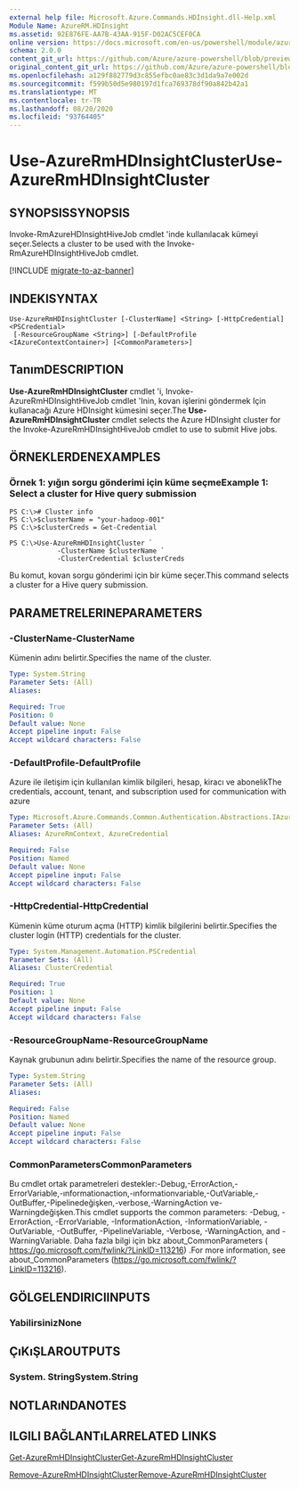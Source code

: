 ```yaml
---
external help file: Microsoft.Azure.Commands.HDInsight.dll-Help.xml
Module Name: AzureRM.HDInsight
ms.assetid: 92E876FE-AA7B-43AA-915F-D02AC5CEF0CA
online version: https://docs.microsoft.com/en-us/powershell/module/azurerm.hdinsight/use-azurermhdinsightcluster
schema: 2.0.0
content_git_url: https://github.com/Azure/azure-powershell/blob/preview/src/ResourceManager/HDInsight/Commands.HDInsight/help/Use-AzureRmHDInsightCluster.md
original_content_git_url: https://github.com/Azure/azure-powershell/blob/preview/src/ResourceManager/HDInsight/Commands.HDInsight/help/Use-AzureRmHDInsightCluster.md
ms.openlocfilehash: a129f882779d3c855efbc0ae83c3d1da9a7e002d
ms.sourcegitcommit: f599b50d5e980197d1fca769378df90a842b42a1
ms.translationtype: MT
ms.contentlocale: tr-TR
ms.lasthandoff: 08/20/2020
ms.locfileid: "93764405"
---
```

# <span data-ttu-id="8f1ec-101">Use-AzureRmHDInsightCluster</span><span class="sxs-lookup"><span data-stu-id="8f1ec-101">Use-AzureRmHDInsightCluster</span></span>

## <span data-ttu-id="8f1ec-102">SYNOPSIS</span><span class="sxs-lookup"><span data-stu-id="8f1ec-102">SYNOPSIS</span></span>
<span data-ttu-id="8f1ec-103">Invoke-RmAzureHDInsightHiveJob cmdlet 'inde kullanılacak kümeyi seçer.</span><span class="sxs-lookup"><span data-stu-id="8f1ec-103">Selects a cluster to be used with the Invoke-RmAzureHDInsightHiveJob cmdlet.</span></span>

[!INCLUDE [migrate-to-az-banner](../../includes/migrate-to-az-banner.md)]

## <span data-ttu-id="8f1ec-104">INDEKI</span><span class="sxs-lookup"><span data-stu-id="8f1ec-104">SYNTAX</span></span>

```
Use-AzureRmHDInsightCluster [-ClusterName] <String> [-HttpCredential] <PSCredential>
 [-ResourceGroupName <String>] [-DefaultProfile <IAzureContextContainer>] [<CommonParameters>]
```

## <span data-ttu-id="8f1ec-105">Tanım</span><span class="sxs-lookup"><span data-stu-id="8f1ec-105">DESCRIPTION</span></span>
<span data-ttu-id="8f1ec-106">**Use-AzureRmHDInsightCluster** cmdlet 'i, Invoke-AzureRmHDInsightHiveJob cmdlet 'Inin, kovan işlerini göndermek Için kullanacağı Azure HDInsight kümesini seçer.</span><span class="sxs-lookup"><span data-stu-id="8f1ec-106">The **Use-AzureRmHDInsightCluster** cmdlet selects the Azure HDInsight cluster for the Invoke-AzureRmHDInsightHiveJob cmdlet to use to submit Hive jobs.</span></span>

## <span data-ttu-id="8f1ec-107">ÖRNEKLERDEN</span><span class="sxs-lookup"><span data-stu-id="8f1ec-107">EXAMPLES</span></span>

### <span data-ttu-id="8f1ec-108">Örnek 1: yığın sorgu gönderimi için küme seçme</span><span class="sxs-lookup"><span data-stu-id="8f1ec-108">Example 1: Select a cluster for Hive query submission</span></span>
```
PS C:\># Cluster info
PS C:\>$clusterName = "your-hadoop-001"
PS C:\>$clusterCreds = Get-Credential

PS C:\>Use-AzureRmHDInsightCluster `
            -ClusterName $clusterName `
            -ClusterCredential $clusterCreds
```

<span data-ttu-id="8f1ec-109">Bu komut, kovan sorgu gönderimi için bir küme seçer.</span><span class="sxs-lookup"><span data-stu-id="8f1ec-109">This command selects a cluster for a Hive query submission.</span></span>

## <span data-ttu-id="8f1ec-110">PARAMETRELERINE</span><span class="sxs-lookup"><span data-stu-id="8f1ec-110">PARAMETERS</span></span>

### <span data-ttu-id="8f1ec-111">-ClusterName</span><span class="sxs-lookup"><span data-stu-id="8f1ec-111">-ClusterName</span></span>
<span data-ttu-id="8f1ec-112">Kümenin adını belirtir.</span><span class="sxs-lookup"><span data-stu-id="8f1ec-112">Specifies the name of the cluster.</span></span>

```yaml
Type: System.String
Parameter Sets: (All)
Aliases:

Required: True
Position: 0
Default value: None
Accept pipeline input: False
Accept wildcard characters: False
```

### <span data-ttu-id="8f1ec-113">-DefaultProfile</span><span class="sxs-lookup"><span data-stu-id="8f1ec-113">-DefaultProfile</span></span>
<span data-ttu-id="8f1ec-114">Azure ile iletişim için kullanılan kimlik bilgileri, hesap, kiracı ve abonelik</span><span class="sxs-lookup"><span data-stu-id="8f1ec-114">The credentials, account, tenant, and subscription used for communication with azure</span></span>

```yaml
Type: Microsoft.Azure.Commands.Common.Authentication.Abstractions.IAzureContextContainer
Parameter Sets: (All)
Aliases: AzureRmContext, AzureCredential

Required: False
Position: Named
Default value: None
Accept pipeline input: False
Accept wildcard characters: False
```

### <span data-ttu-id="8f1ec-115">-HttpCredential</span><span class="sxs-lookup"><span data-stu-id="8f1ec-115">-HttpCredential</span></span>
<span data-ttu-id="8f1ec-116">Kümenin küme oturum açma (HTTP) kimlik bilgilerini belirtir.</span><span class="sxs-lookup"><span data-stu-id="8f1ec-116">Specifies the cluster login (HTTP) credentials for the cluster.</span></span>

```yaml
Type: System.Management.Automation.PSCredential
Parameter Sets: (All)
Aliases: ClusterCredential

Required: True
Position: 1
Default value: None
Accept pipeline input: False
Accept wildcard characters: False
```

### <span data-ttu-id="8f1ec-117">-ResourceGroupName</span><span class="sxs-lookup"><span data-stu-id="8f1ec-117">-ResourceGroupName</span></span>
<span data-ttu-id="8f1ec-118">Kaynak grubunun adını belirtir.</span><span class="sxs-lookup"><span data-stu-id="8f1ec-118">Specifies the name of the resource group.</span></span>

```yaml
Type: System.String
Parameter Sets: (All)
Aliases:

Required: False
Position: Named
Default value: None
Accept pipeline input: False
Accept wildcard characters: False
```

### <span data-ttu-id="8f1ec-119">CommonParameters</span><span class="sxs-lookup"><span data-stu-id="8f1ec-119">CommonParameters</span></span>
<span data-ttu-id="8f1ec-120">Bu cmdlet ortak parametreleri destekler:-Debug,-ErrorAction,-ErrorVariable,-ınformationaction,-ınformationvariable,-OutVariable,-OutBuffer,-Pipelinedeğişken,-verbose,-WarningAction ve-Warningdeğişken.</span><span class="sxs-lookup"><span data-stu-id="8f1ec-120">This cmdlet supports the common parameters: -Debug, -ErrorAction, -ErrorVariable, -InformationAction, -InformationVariable, -OutVariable, -OutBuffer, -PipelineVariable, -Verbose, -WarningAction, and -WarningVariable.</span></span> <span data-ttu-id="8f1ec-121">Daha fazla bilgi için bkz about_CommonParameters ( https://go.microsoft.com/fwlink/?LinkID=113216) .</span><span class="sxs-lookup"><span data-stu-id="8f1ec-121">For more information, see about_CommonParameters (https://go.microsoft.com/fwlink/?LinkID=113216).</span></span>

## <span data-ttu-id="8f1ec-122">GÖLGELENDIRICI</span><span class="sxs-lookup"><span data-stu-id="8f1ec-122">INPUTS</span></span>

### <span data-ttu-id="8f1ec-123">Yabilirsiniz</span><span class="sxs-lookup"><span data-stu-id="8f1ec-123">None</span></span>

## <span data-ttu-id="8f1ec-124">ÇıKıŞLAR</span><span class="sxs-lookup"><span data-stu-id="8f1ec-124">OUTPUTS</span></span>

### <span data-ttu-id="8f1ec-125">System. String</span><span class="sxs-lookup"><span data-stu-id="8f1ec-125">System.String</span></span>

## <span data-ttu-id="8f1ec-126">NOTLARıNDA</span><span class="sxs-lookup"><span data-stu-id="8f1ec-126">NOTES</span></span>

## <span data-ttu-id="8f1ec-127">ILGILI BAĞLANTıLAR</span><span class="sxs-lookup"><span data-stu-id="8f1ec-127">RELATED LINKS</span></span>

[<span data-ttu-id="8f1ec-128">Get-AzureRmHDInsightCluster</span><span class="sxs-lookup"><span data-stu-id="8f1ec-128">Get-AzureRmHDInsightCluster</span></span>](./Get-AzureRmHDInsightCluster.md)

[<span data-ttu-id="8f1ec-129">Remove-AzureRmHDInsightCluster</span><span class="sxs-lookup"><span data-stu-id="8f1ec-129">Remove-AzureRmHDInsightCluster</span></span>](./Remove-AzureRmHDInsightCluster.md)


